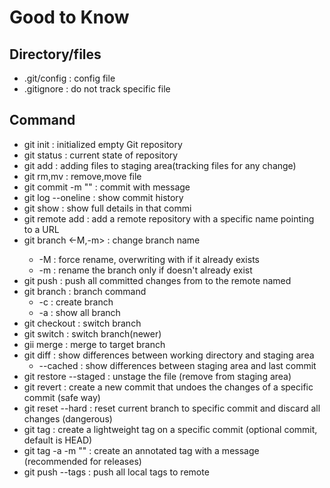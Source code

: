 # Good to Know

## Directory/files
- .git/config : config file
- .gitignore : do not track specific file

## Command
- git init : initialized empty Git repository
- git status : current state of repository
- git add <file> : adding files to staging area(tracking files for any change)
- git rm,mv <file> : remove,move file
- git commit -m "<message>" : commit with message
- git log --oneline : show commit history
- git show <commit-id> : show full details in that commi
- git remote add <origin-name> <url> : add a remote repository with a specific name pointing to a URL
- git branch <-M,-m> <old-branch> <new-branch> : change branch name 
  - -M : force rename, overwriting <new-branch> with <old-branch> if it already exists
  - -m : rename the branch only if <new-branch> doesn't already exist
- git push <origin-name> <branch-name> : push all committed changes from <branch-name> to the remote named <origin-name>
- git branch : branch command
  - -c <branch-name> : create branch
  - -a : show all branch
- git checkout <branch-name> : switch branch
- git switch <branch-name> : switch branch(newer)
- gii merge <branch-name> : merge to target branch
- git diff : show differences between working directory and staging area
  - --cached : show differences between staging area and last commit
- git restore --staged <file-name> : unstage the file (remove from staging area)
- git revert <commit-id or HEAD> : create a new commit that undoes the changes of a specific commit (safe way)
- git reset --hard <commit-id or HEAD> : reset current branch to specific commit and discard all changes (dangerous)
- git tag <tagname> <commit> : create a lightweight tag on a specific commit (optional commit, default is HEAD)
- git tag -a <tagname> -m "<message>" : create an annotated tag with a message (recommended for releases)
- git push --tags : push all local tags to remote